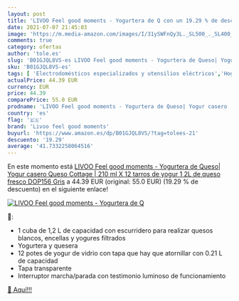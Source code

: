 ```yaml
---
layout: post
title: 'LIVOO Feel good moments - Yogurtera de Q con un 19.29 % de descuento'
date: 2021-07-07 21:45:03
image: 'https://m.media-amazon.com/images/I/31ySWFnQy3L._SL500_._SL400_.jpg'
comments: true
category: ofertas
author: 'tole.es'
slug: 'B01GJQL8VS-es LIVOO Feel good moments - Yogurtera de Queso| Yogur casero...'
sku: 'B01GJQL8VS-es'
tags: [ 'Electrodomésticos especializados y utensilios eléctricos','Hogar y cocina','Pequeño electrodoméstico','Yogurteras','livoo feel good moments','queso','yogur', ]
actualPrice: 44.39 EUR
currency: EUR
price: 44.39
comparePrice: 55.0 EUR
prodname: 'LIVOO Feel good moments - Yogurtera de Queso| Yogur casero  Queso Cottage | 210 ml X 12 tarros de yogur  1 2L de queso fresco DOP156 Gris'
country: 'es'
flag: '🇪🇸'
brand: 'Livoo feel good moments'
buyurl: 'https://www.amazon.es/dp/B01GJQL8VS/?tag=tolees-21'
descuento: '19.29'
average: '41.7332258064516'
---
```


En este momento está [LIVOO Feel good moments - Yogurtera de Queso| Yogur casero  Queso Cottage | 210 ml X 12 tarros de yogur  1 2L de queso fresco DOP156 Gris](https://www.amazon.es/dp/B01GJQL8VS/?tag=tolees-21) a 44.39 EUR (original: 55.0 EUR) (19.29 %  de descuento) en el siguiente enlace!

[![LIVOO Feel good moments - Yogurtera de Q](https://m.media-amazon.com/images/I/31ySWFnQy3L._SL500_._SL400_.jpg)](https://www.amazon.es/dp/B01GJQL8VS/?tag=tolees-21)

🔎:

- 1 cuba de 1,2 L de capacidad con escurridero para realizar quesos blancos, encellas y yogures filtrados
- Yogurtera y quesera
- 12 potes de yogur de vidrio con tapa que hay que atornillar con 0.21 L de capacidad
- Tapa transparente
- Interruptor marcha/parada con testimonio luminoso de funcionamiento

[🛒 Aquí!!!](https://www.amazon.es/dp/B01GJQL8VS/?tag=tolees-21)
